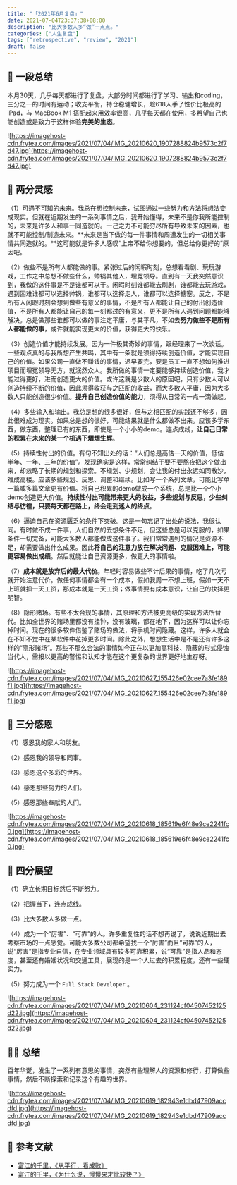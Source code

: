```yaml
---
title: "「2021年6月复盘」"
date: 2021-07-04T23:37:38+08:00
description: "比大多数人多“做”一点点。"
categories: ["人生复盘"]
tags: ["retrospective", "review", "2021"]
draft: false
---
```


## 👀 一段总结

本月30天，几乎每天都进行了复盘，大部分时间都进行了学习、输出和coding，三分之一的时间有运动；收支平衡，持仓稳健增长，趁618入手了性价比极高的 iPad，与 MacBook M1 搭配起来用效率很高，几乎每天都在使用，多希望自己也能创造或是致力于这样体验**完美的生态**。

![https://imagehost-cdn.frytea.com/images/2021/07/04/IMG_20210620_1907288824b9573c2f7d47.jpg](https://imagehost-cdn.frytea.com/images/2021/07/04/IMG_20210620_1907288824b9573c2f7d47.jpg)

## 🤔 两分灵感

（1）可遇不可知的未来。我总在想控制未来，试图通过一些努力和方法将想法变成现实。但就在近期发生的一系列事情之后，我开始懂得，未来不是你我所能控制的，未来是许多人和事一同造就的。一己之力不可能穷尽所有导致未来的因素，也就不可能控制/制造未来。**未来是当下做的每一件事情和周遭发生的一切相关事情共同造就的。**这可能就是许多人感叹“上帝不给你想要的，但总给你更好的”原因吧。

（2）做些不是所有人都能做的事。紧张过后的闲暇时刻，总想看看剧、玩玩游戏，工作之中总想不做些什么，帅锅其他人，埋冤领导。直到有一天我突然意识到，我做的这件事是不是谁都可以干。闲暇时刻谁都能去刷剧，谁都能去玩游戏，遇到困难谁都可以选择帅锅，谁都可以选择走人，谁都可以选择搪塞。反之，不是所有人闲暇时刻会想到做些有意义的事情，不是所有人都能让自己的付出创造价值，不是所有人都能让自己的每一刻都过的有意义，更不是所有人遇到问题都能够解决。总是做那些谁都可以做的事注定平庸，与其平凡，不如去**努力做些不是所有人都能做的事**，或许就能实现更大的价值，获得更大的快乐。

（3）创造价值才能持续发展。因为一件极其奇妙的事情，跟经理来了一次谈话。一些观点真的与我所想产生共鸣，其中有一条就是须得持续创造价值，才能实现自己的价值。如果公司一直做不赚钱的事情，迟早要完，要是员工一直不想如何推进项目而埋冤领导无方，就泯然众人。我所做的事情一定要能够持续创造价值，我才能过得更好，进而创造更大的价值。或许这就是少数人的原因吧，只有少数人可以创造持续不断的价值，因此须得收获与之匹配的收益，而大多数人平庸，因为大多数人只能创造很少价值。**提升自己创造价值的能力**，须得从日常的一点一滴做起。

（4）多些输入和输出。我总是想的很多很好，但与之相匹配的实践还不够多，因此很难成为现实。如果总是想的很好，可能结果就是什么都做不出来。应该多学东西，做东西，整理已有的东西，即使是一个小小的demo。连点成线，**让自己日常的积累在未来的某一个机遇下熠熠生辉**。

（5）持续性付出的价值。有句不知出处的话：“人们总是高估一天的价值，低估半年、一年、三年的价值”。发现确实是这样，常常纠结于要不要熬夜把这个做出来，却忽略了长期的规划和探索。不规划、少规划，会让我的付出永远如同散沙，难成高楼。应该多些规划、反思、调整和继续。比如写一个系列文章，可能比写单一篇或多篇文章更有价值。将自己积累的demo做成一个系统，总是比一个个小demo创造更大价值。**持续性付出可能带来更大的收益，多些规划与反思，少些纠结与彷徨，只要每天都在路上，终会走到迷人的终点**。

（6）逼迫自己在资源匮乏的条件下突破。这是一句忘记了出处的说法，我很认同。有时做不成一件事，人们自然的去想条件不足，但这些总是可以克服的，如果条件一切完备，可能大多数人都能做成这件事了。我们常常遇到的情况是资源不足，却需要做出什么成果。因此**将自己的注意力放在解决问题、克服困难上，可能更容易做出成绩**。然后就能让自己资源更多，做更大的事情啦。

（7）**成本就是放弃后的最大代价**。年轻时容易做些不计后果的事情，吃了几次亏就开始注意代价。做任何事情都会有一个成本，假如我周一不想上班，假如一天不上班就扣一天工资，那成本就是一天工资；做事情要有成本意识，让自己的抉择更明智。

（8）隐形赌场。有些不太合规的事情，其原理和方法被更高级的实现方法所替代。比如全世界的赌场里都没有挂钟，没有玻璃，都在地下，因为这样可以让你忘掉时间。现在的很多软件借鉴了赌场的做法，将手机时间隐藏。这样，许多人就会在不知不觉中在某软件中花掉更多时间。除此之外，想想生活中是不是还有许多这样的“隐形赌场”。那些不那么合法的事情如今正在以更加高科技、隐蔽的形式侵蚀当代人，需报以更高的警惕和认知才能在这个更复杂的世界更好地生存呀。

![https://imagehost-cdn.frytea.com/images/2021/07/04/IMG_20210627_155426e02cee7a3fe189f1.jpg](https://imagehost-cdn.frytea.com/images/2021/07/04/IMG_20210627_155426e02cee7a3fe189f1.jpg)

## 🙏 三分感恩

（1）感恩我的家人和朋友。

（2）感恩我的领导和同事。

（3）感恩这个多彩的世界。

（4）感恩那些努力的人们。

（5）感恩那些奉献的人们。

![https://imagehost-cdn.frytea.com/images/2021/07/04/IMG_20210618_185619e6f48e9ce2241fc0.jpg](https://imagehost-cdn.frytea.com/images/2021/07/04/IMG_20210618_185619e6f48e9ce2241fc0.jpg)

## 🔭 四分展望

（1）确立长期目标然后不断努力。

（2）把握当下，连点成线。

（3）比大多数人多做一点。

（4）成为一个“厉害”、“可靠”的人。许多重复性的话不想再说了，说说近期出去考察市场的一点感觉。可能大多数公司都希望找一个“厉害”而且“可靠”的人，说“厉害”是指专业自信，在专业领域具有较多可靠积累，说“可靠”是指人品和态度，甚至还有婚姻状况和交通工具，展现的是一个人过去的积累程度，还有一些硬实力。

（5）努力成为一个 `Full Stack Developer` 。

![https://imagehost-cdn.frytea.com/images/2021/07/04/IMG_20210604_231124cf04507452125d22.jpg](https://imagehost-cdn.frytea.com/images/2021/07/04/IMG_20210604_231124cf04507452125d22.jpg)

## 🙋‍♂️ 总结

百年华诞，发生了一系列有意思的事情，突然有些理解人的资源和修行，打算做些事情，然后不断探索和记录这个有趣的世界。

![https://imagehost-cdn.frytea.com/images/2021/07/04/IMG_20210619_182943e1dbd47909accdfd.jpg](https://imagehost-cdn.frytea.com/images/2021/07/04/IMG_20210619_182943e1dbd47909accdfd.jpg)

## 📎 参考文献

- [富江的千里，《从平行，看成败》](https://weibo.com/1975427073/KhGG6BCTs)
- [富江的千里，《为什么说，慢慢来才比较快？》](https://weibo.com/1975427073/Kfk915KSg)
